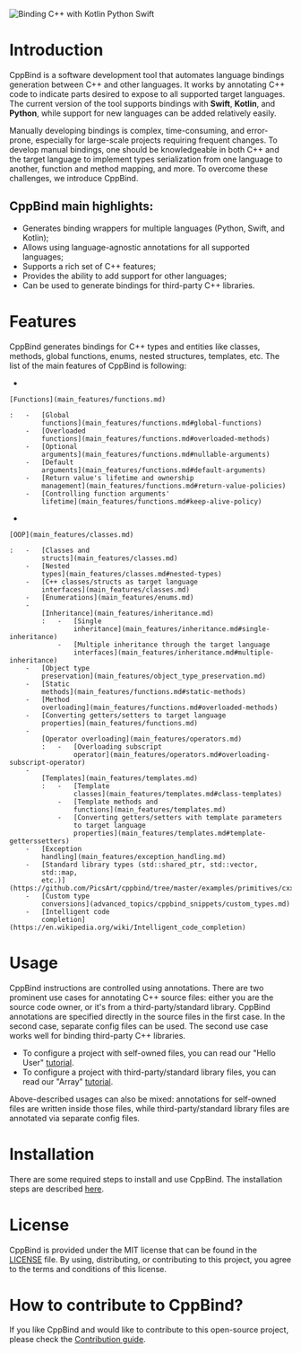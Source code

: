 
![Binding C++ with Kotlin Python Swift](https://drive.google.com/uc?export=view&id=1ex-4r2ZNZK3f4eYr09me_7TREj8H-wln)

# Introduction

CppBind is a software development tool that automates language bindings
generation between C++ and other languages. It works by annotating C++
code to indicate parts desired to expose to all supported target
languages. The current version of the tool supports bindings with
**Swift**, **Kotlin**, and **Python**, while support for new languages
can be added relatively easily.

Manually developing bindings is complex, time-consuming, and
error-prone, especially for large-scale projects requiring frequent
changes. To develop manual bindings, one should be knowledgeable in both
C++ and the target language to implement types serialization from one
language to another, function and method mapping, and more. To overcome
these challenges, we introduce CppBind.

## CppBind main highlights:

-   Generates binding wrappers for multiple languages (Python, Swift,
    and Kotlin);
-   Allows using language-agnostic annotations for all supported
    languages;
-   Supports a rich set of C++ features;
-   Provides the ability to add support for other languages;
-   Can be used to generate bindings for third-party C++ libraries.

# Features

CppBind generates bindings for C++ types and entities like classes,
methods, global functions, enums, nested structures, templates, etc. The
list of the main features of CppBind is following:

-   

    [Functions](main_features/functions.md)

    :   -   [Global
            functions](main_features/functions.md#global-functions)
        -   [Overloaded
            functions](main_features/functions.md#overloaded-methods)
        -   [Optional
            arguments](main_features/functions.md#nullable-arguments)
        -   [Default
            arguments](main_features/functions.md#default-arguments)
        -   [Return value's lifetime and ownership
            management](main_features/functions.md#return-value-policies)
        -   [Controlling function arguments'
            lifetime](main_features/functions.md#keep-alive-policy)

-   

    [OOP](main_features/classes.md)

    :   -   [Classes and
            structs](main_features/classes.md)
        -   [Nested
            types](main_features/classes.md#nested-types)
        -   [C++ classes/structs as target language
            interfaces](main_features/classes.md)
        -   [Enumerations](main_features/enums.md)
        -   
            [Inheritance](main_features/inheritance.md)
            :   -   [Single
                    inheritance](main_features/inheritance.md#single-inheritance)
                -   [Multiple inheritance through the target language
                    interfaces](main_features/inheritance.md#multiple-inheritance)
        -   [Object type
            preservation](main_features/object_type_preservation.md)
        -   [Static
            methods](main_features/functions.md#static-methods)
        -   [Method
            overloading](main_features/functions.md#overloaded-methods)
        -   [Converting getters/setters to target language
            properties](main_features/functions.md)
        -   
            [Operator overloading](main_features/operators.md)
            :   -   [Overloading subscript
                    operator](main_features/operators.md#overloading-subscript-operator)
        -   
            [Templates](main_features/templates.md)
            :   -   [Template
                    classes](main_features/templates.md#class-templates)
                -   [Template methods and
                    functions](main_features/templates.md)
                -   [Converting getters/setters with template parameters
                    to target language
                    properties](main_features/templates.md#template-getterssetters)
        -   [Exception
            handling](main_features/exception_handling.md)
        -   [Standard library types (std::shared_ptr, std::vector,
            std::map,
            etc.)](https://github.com/PicsArt/cppbind/tree/master/examples/primitives/cxx/containers)
        -   [Custom type
            conversions](advanced_topics/cppbind_snippets/custom_types.md)
        -   [Intelligent code
            completion](https://en.wikipedia.org/wiki/Intelligent_code_completion)

# Usage

CppBind instructions are controlled using annotations. There are two
prominent use cases for annotating C++ source files: either you are the
source code owner, or it's from a third-party/standard library. CppBind
annotations are specified directly in the source files in the first
case. In the second case, separate config files can be used. The second
use case works well for binding third-party C++ libraries.

-   To configure a project with self-owned files, you can read our
    "Hello User" [tutorial](first_steps/hello_user.md).
-   To configure a project with third-party/standard library files, you
    can read our "Array" [tutorial](first_steps/array_tutorial.md).

Above-described usages can also be mixed: annotations for self-owned
files are written inside those files, while third-party/standard library
files are annotated via separate config files.

# Installation

There are some required steps to install and use CppBind. The
installation steps are described [here](first_steps/installation.md).

# License

CppBind is provided under the MIT license that can be found in the
[LICENSE](https://github.com/PicsArt/cppbind/blob/master/LICENSE) file.
By using, distributing, or contributing to this project, you agree to
the terms and conditions of this license.

# How to contribute to CppBind?

If you like CppBind and would like to contribute to this open-source
project, please check the [Contribution
guide](https://github.com/PicsArt/cppbind/blob/master/docs/CONTRIBUTING.md).
